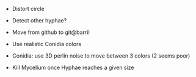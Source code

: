 - Distort circle
- Detect other hyphae?

- Move from github to git@barril

- Use realistic Conidia colors
- Conidia: use 3D perlin noise to move between 3 colors (2 seems poor)

- Kill Mycelium once Hyphae reaches a given size
